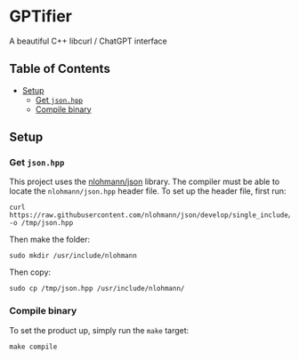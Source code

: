 # GPTifier
A beautiful C++ libcurl / ChatGPT interface
## Table of Contents
- [Setup](#setup)
  - [Get `json.hpp`](#get-json-hpp)
  - [Compile binary](#compile-binary)

## Setup
### Get `json.hpp`
This project uses the [nlohmann/json](https://github.com/nlohmann/json) library. The compiler must be able to
locate the `nlohmann/json.hpp` header file. To set up the header file, first run:
```
curl https://raw.githubusercontent.com/nlohmann/json/develop/single_include/nlohmann/json.hpp -o /tmp/json.hpp
```
Then make the folder:
```
sudo mkdir /usr/include/nlohmann
```
Then copy:
```
sudo cp /tmp/json.hpp /usr/include/nlohmann/
```
### Compile binary
To set the product up, simply run the `make` target:
```
make compile
```
